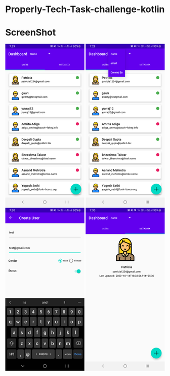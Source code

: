 # Properly-Tech-Task-challenge-kotlin

# ScreenShot
<p align="center">
<img src="https://github.com/techiedeveloper08/Properly-Tech-Task/blob/master/image/device-2020-10-14-192931.png" width="250"/>
<img src="https://github.com/techiedeveloper08/Properly-Tech-Task/blob/master/image/device-2020-10-14-192945.png" width="250"/>
<img src="https://github.com/techiedeveloper08/Properly-Tech-Task/blob/master/image/device-2020-10-14-193004.png" width="250"/>
<img src="https://github.com/techiedeveloper08/Properly-Tech-Task/blob/master/image/device-2020-10-14-193015.png" width="250"/>
</p>